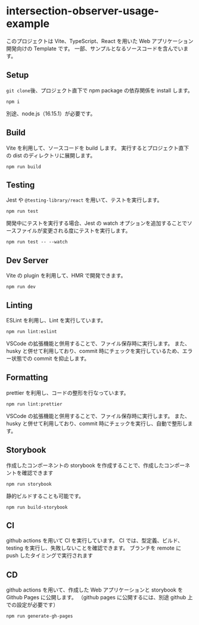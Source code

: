 # intersection-observer-usage-example

このプロジェクトは Vite、TypeScript、React を用いた Web アプリケーション開発向けの Template です。
一部、サンプルとなるソースコードを含んでいます。

## Setup

`git clone`後、プロジェクト直下で npm package の依存関係を install します。

```
npm i
```

別途、node.js（16.15.1）が必要です。

## Build

Vite を利用して、ソースコードを build します。
実行するとプロジェクト直下の dist のディレクトリに展開します。

```
npm run build
```

## Testing

Jest や `@testing-library/react` を用いて、テストを実行します。

```
npm run test
```

開発中にテストを実行する場合、Jest の watch オプションを追加することでソースファイルが変更される度にテストを実行します。

```
npm run test -- --watch
```

## Dev Server

Vite の plugin を利用して、HMR で開発できます。

```
npm run dev
```

## Linting

ESLint を利用し、Lint を実行しています。

```
npm run lint:eslint
```

VSCode の拡張機能と併用することで、ファイル保存時に実行します。
また、husky と併せて利用しており、commit 時にチェックを実行しているため、エラー状態での commit を抑止します。

## Formatting

prettier を利用し、コードの整形を行なっています。

```
npm run lint:prettier
```

VSCode の拡張機能と併用することで、ファイル保存時に実行します。
また、husky と併せて利用しており、commit 時にチェックを実行し、自動で整形します。

## Storybook

作成したコンポーネントの storybook を作成することで、作成したコンポーネントを確認できます

```
npm run storybook
```

静的ビルドすることも可能です。

```
npm run build-storybook
```

## CI

github actions を用いて CI を実行しています。
CI では、型定義、ビルド、testing を実行し、失敗しないことを確認できます。
ブランチを remote に push したタイミングで実行されます

## CD

github actions を用いて、作成した Web アプリケーションと storybook を Github Pages に公開します。
（github pages に公開するには、別途 github 上での設定が必要です）

```
npm run generate-gh-pages
```
